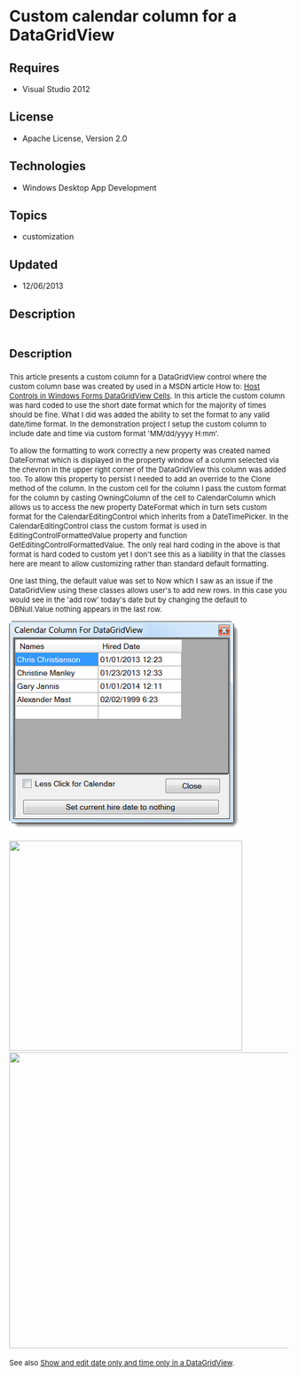 # Custom calendar column for a DataGridView
## Requires
- Visual Studio 2012
## License
- Apache License, Version 2.0
## Technologies
- Windows Desktop App Development
## Topics
- customization
## Updated
- 12/06/2013
## Description

<h1><span style="font-size:20px; font-weight:bold">Description</span></h1>
<p><span style="font-size:small">This article presents a custom column for a DataGridView control where the custom column base was created by used in a MSDN article How to:
<a href="http://msdn.microsoft.com/en-us/library/7tas5c80.aspx">Host Controls in Windows Forms DataGridView Cells</a>. In this article the custom column was hard coded to use the short date format which for the majority of times should be fine. What I did was
 added the ability to set the format to any valid date/time format. In the demonstration project I setup the custom column to include date and time via custom format 'MM/dd/yyyy H:mm'.</span></p>
<p><span style="font-size:small">To allow the formatting to work correctly a new property was created named DateFormat which is displayed in the property window of a column selected via the chevron in the upper right corner of the DataGridView this column was
 added too. To allow this property to persist I needed to add an override to the Clone method of the column. In the custom cell for the column I pass the custom format for the column by casting OwningColumn of the cell to CalendarColumn which allows us to access
 the new property DateFormat which in turn sets custom format for the CalendarEditingControl which inherits from a DateTimePicker. In the CalendarEditingControl class the custom format is used in EditingControlFormattedValue property and function GetEditingControlFormattedValue.
 The only real hard coding in the above is that format is hard coded to custom yet I don't see this as a liability in that the classes here are meant to allow customizing rather than standard default formatting.</span></p>
<p><span style="font-size:small">One last thing, the default value was set to Now which I saw as an issue if the DataGridView using these classes allows user's to add new rows. In this case you would see in the 'add row' today's date but by changing the default
 to DBNull.Value nothing appears in the last row.</span></p>
<p><span style="font-size:small"><img id="104125" src="104125-screenshot.png" alt="" width="420" height="379"></span></p>
<p><img id="104130" src="http://i1.code.msdn.s-msft.com/custom-calendar-column-for-0c8c8c96/image/file/104130/1/screenshot2.png" alt="" width="420" height="379"><img id="104131" src="http://i1.code.msdn.s-msft.com/custom-calendar-column-for-0c8c8c96/image/file/104131/1/screenshot3.png" alt="" width="704" height="534"></p>
<p><span style="font-size:small">See also <a href="http://code.msdn.microsoft.com/Show-and-edit-date-only-35444290">
Show and edit date only and time only in a DataGridView</a>.</span></p>
